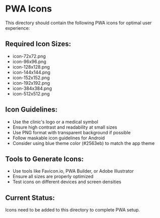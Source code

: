 # PWA Icons

This directory should contain the following PWA icons for optimal user experience:

## Required Icon Sizes:
- icon-72x72.png
- icon-96x96.png
- icon-128x128.png
- icon-144x144.png
- icon-152x152.png
- icon-192x192.png
- icon-384x384.png
- icon-512x512.png

## Icon Guidelines:
- Use the clinic's logo or a medical symbol
- Ensure high contrast and readability at small sizes
- Use PNG format with transparent background if possible
- Follow maskable icon guidelines for Android
- Consider using blue theme color (#2563eb) to match the app theme

## Tools to Generate Icons:
- Use tools like Favicon.io, PWA Builder, or Adobe Illustrator
- Ensure all sizes are properly optimized
- Test icons on different devices and screen densities

## Current Status:
Icons need to be added to this directory to complete PWA setup.